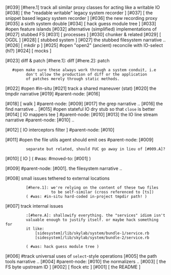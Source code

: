 [#039]
             [#here.1] track all similar proxy classes for acting like a writable IO
[#038]       [ the "readable writable" legacy system recorder ]
[#037]       [ the snippet based legacy system recorder ]
[#036]       the new recording proxy
[#035]       a sixth system double
[#034]       [ hack guess module tree ]
[#033] #open feature islands
[#032]       alternative (simplified) implementations of [#027] stubbed FS
[#031]       [ processes ]
[#030]       chunker & related
[#029]       [ OGDL ]
[#028]       [ stubbed system ]
[#027]       the stubbed filesystem narrative ..
[#026]       [ mkdir p ]
[#025] #open "open2" (ancient) reconcile with IO-select (hl?)
[#024]       [ mocks ]

[#023]       diff & patch
             [#here.1]: diff
             [#here.2]: patch

       #open make sure these always work through a system conduit, i.e
             don't allow the production of diff or the application
             of patches merely through static methods.

[#022] #open #in-situ
[#021]       track a shared maneuver (stat)
[#020]       the tmpdir narrative
[#019]       #parent-node: [#016]



[#018]       [ walk ] #parent-node: [#009]
[#017]       the grep narrative ..
[#016]       the find narrative ..
[#015] #open stateful IO dry stub so that `close` is better
[#014]       [ IO mappers tee ] #parent-node: [#010]
[#013]       the IO line stream narrative #parent-node: [#010] ..

[#012]       [ IO interceptors filter ] #parent-node: [#010]

[#011] #open the file utils agent should emit oes #parent-node: [#009]

             separate but related, should FUC go away in lieu of [#009.A]?

[#010]       [ IO ]  ( #was: #moved-to: [#001] )

[#009]       #parent-node: [#001]. the filesystem narrative ..

[#008]       small issues tethered to external locations

             [#here.1]: we're relying on the content of these two files
                        to be self-similar (cross referenced to [ts])
             ( #was: #in-situ hard-coded in-project tmpdir path! )

[#007]       track internal issues

             :[#here.A]: shallowify everything. the "services" idiom isn't
             valuable enough to justify itself. or maybe hack something for
             it like:
                 [sidesystem]/lib/skylab/system/bundle-1/service.rb
                 [sidesystem]/lib/skylab/system/bundle-2/service.rb

             ( #was: hack guess module tree )

[#006]       #track universal uses of `select`-style operations
[#005]       the path tools narrative ..
[#004]       #parent-node: [#010] the normalizers ..
[#003]       [ the FS byte upstream ID ]
[#002]       [ flock etc ]
[#001]       [ the README ]
